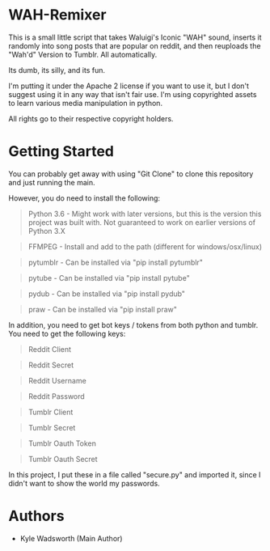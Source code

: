 # WAH-Remixer

This is a small little script that takes Waluigi's Iconic "WAH" sound, inserts it randomly into song posts that are popular on reddit, and then reuploads the "Wah'd" Version to Tumblr. All automatically.

Its dumb, its silly, and its fun.

I'm putting it under the Apache 2 license if you want to use it, but I don't suggest using it in any way that isn't fair use. I'm using copyrighted assets to learn various media manipulation in python.

All rights go to their respective copyright holders.

# Getting Started

You can probably get away with using "Git Clone" to clone this repository and just running the main.

However, you do need to install the following:

>Python 3.6 - Might work with later versions, but this is the version this project was built with. Not guaranteed to work on earlier versions of Python 3.X

>FFMPEG - Install and add to the path (different for windows/osx/linux)

>pytumblr - Can be installed via "pip install pytumblr"

>pytube - Can be installed via "pip install pytube"

>pydub - Can be installed via "pip install pydub"

>praw - Can be installed via "pip install praw"


In addition, you need to get bot keys / tokens from both python and tumblr. You need to get the following keys:

>Reddit Client

>Reddit Secret

>Reddit Username

>Reddit Password

>Tumblr Client

>Tumblr Secret

>Tumblr Oauth Token

>Tumblr Oauth Secret

In this project, I put these in a file called "secure.py" and imported it, since I didn't want to show the world my passwords.

# Authors
- Kyle Wadsworth (Main Author)
